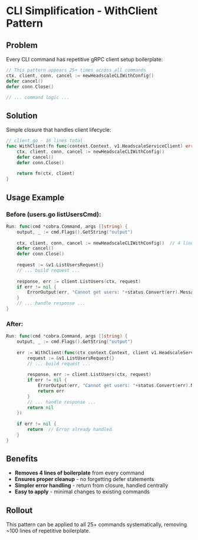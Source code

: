 # CLI Simplification - WithClient Pattern

## Problem
Every CLI command has repetitive gRPC client setup boilerplate:

```go
// This pattern appears 25+ times across all commands
ctx, client, conn, cancel := newHeadscaleCLIWithConfig()
defer cancel()
defer conn.Close()

// ... command logic ...
```

## Solution
Simple closure that handles client lifecycle:

```go
// client.go - 16 lines total
func WithClient(fn func(context.Context, v1.HeadscaleServiceClient) error) error {
	ctx, client, conn, cancel := newHeadscaleCLIWithConfig()
	defer cancel()
	defer conn.Close()
	
	return fn(ctx, client)
}
```

## Usage Example

### Before (users.go listUsersCmd):
```go
Run: func(cmd *cobra.Command, args []string) {
    output, _ := cmd.Flags().GetString("output")
    
    ctx, client, conn, cancel := newHeadscaleCLIWithConfig()  // 4 lines
    defer cancel()
    defer conn.Close()
    
    request := &v1.ListUsersRequest{}
    // ... build request ...
    
    response, err := client.ListUsers(ctx, request)
    if err != nil {
        ErrorOutput(err, "Cannot get users: "+status.Convert(err).Message(), output)
    }
    // ... handle response ...
}
```

### After:
```go
Run: func(cmd *cobra.Command, args []string) {
    output, _ := cmd.Flags().GetString("output")
    
    err := WithClient(func(ctx context.Context, client v1.HeadscaleServiceClient) error {
        request := &v1.ListUsersRequest{}
        // ... build request ...
        
        response, err := client.ListUsers(ctx, request)
        if err != nil {
            ErrorOutput(err, "Cannot get users: "+status.Convert(err).Message(), output)
            return err
        }
        // ... handle response ...
        return nil
    })
    
    if err != nil {
        return  // Error already handled
    }
}
```

## Benefits
- **Removes 4 lines of boilerplate** from every command
- **Ensures proper cleanup** - no forgetting defer statements
- **Simpler error handling** - return from closure, handled centrally
- **Easy to apply** - minimal changes to existing commands

## Rollout
This pattern can be applied to all 25+ commands systematically, removing ~100 lines of repetitive boilerplate.